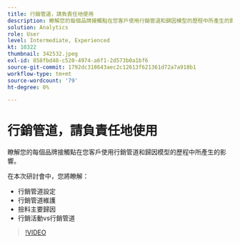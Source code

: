 ```yaml
---
title: 行銷管道，請負責任地使用
description: 瞭解您的每個品牌接觸點在您客戶使用行銷管道和歸因模型的歷程中所產生的影響。在此會議中，您將…… （說明應該介於60到160個字元之間）
solution: Analytics
role: User
level: Intermediate, Experienced
kt: 10322
thumbnail: 342532.jpeg
exl-id: 858fbd40-c520-4974-a6f1-2d573b0a1bf6
source-git-commit: 1792dc318643aec2c12613f621361d72a7a918b1
workflow-type: tm+mt
source-wordcount: '79'
ht-degree: 0%

---
```


# 行銷管道，請負責任地使用

瞭解您的每個品牌接觸點在您客戶使用行銷管道和歸因模型的歷程中所產生的影響。

在本次研討會中，您將瞭解：

* 行銷管道設定
* 行銷管道維護
* 撿料主要歸因
* 行銷活動vs行銷管道

>[!VIDEO](https://video.tv.adobe.com/v/342532/?quality=12&learn=on)

